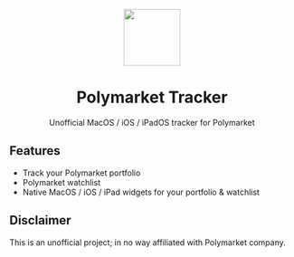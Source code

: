 
<p align="center">
  <img src="https://github.com/user-attachments/assets/c70a7d4c-9ec5-4f65-9970-41bfc741da12" width="100" />
</p>

<h1 align="center">Polymarket Tracker</h1>

<p align="center">
  Unofficial MacOS / iOS / iPadOS tracker for Polymarket
</p>

## Features

- Track your Polymarket portfolio
- Polymarket watchlist
- Native MacOS / iOS / iPad widgets for your portfolio & watchlist

## Disclaimer

This is an unofficial project; in no way affiliated with Polymarket company.
